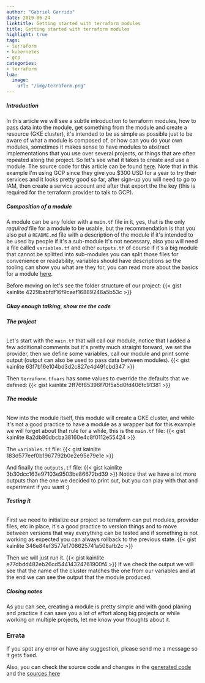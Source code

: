 ```yaml
---
author: "Gabriel Garrido"
date: 2019-06-24
linktitle: Getting started with terraform modules
title: Getting started with terraform modules
highlight: true
tags:
- terraform
- kubernetes
- gcp
categories:
- terraform
lua:
  image:
    url: "/img/terraform.png"
---
```


##### **Introduction**
In this article we will see a subtle introduction to terraform modules, how to pass data into the module, get something from the module and create a resource (GKE cluster), it's intended to be as simple as possible just to be aware of what a module is composed of, or how can you do your own modules, sometimes it makes sense to have modules to abstract implementations that you use over several projects, or things that are often repeated along the project. So let's see what it takes to create and use a module. The source code for this article can be found [here](https://github.com/kainlite/terraform-module-example). Note that in this example I'm using GCP since they give you $300 USD for a year to try their services and it looks pretty good so far, after sign-up you will need to go to IAM, then create a service account and after that export the the key (this is required for the terraform provider to talk to GCP).

##### **Composition of a module**
A module can be any folder with a `main.tf` file in it, yes, that is the only _required_ file for a module to be usable, but the recommendation is that you also put a `README.md` file with a description of the module if it's intended to be used by people if it's a sub-module it's not necessary, also you will need a file called `variables.tf` and other `outputs.tf` of course if it's a big module that cannot be splitted into sub-modules you can split those files for convenience or readability, variables should have descriptions so the tooling can show you what are they for, you can read more about the basics for a module [here](https://www.terraform.io/docs/modules/index.html).

Before moving on let's see the folder structure of our project:
{{< gist kainlite  4229babfdf16f9caaf16889246a5b53c >}}

##### **Okay enough talking, show me the code**
###### **The project**
Let's start with the `main.tf` that will call our module, notice that I added a few additional comments but it's pretty much straight forward, we set the provider, then we define some variables, call our module and print some output (output can also be used to pass data between modules).
{{< gist kainlite 63f7b16e104bd3d2c827e4d491cbd347 >}}

Then `terraform.tfvars` has some values to override the defaults that we defined:
{{< gist kainlite 2ff76f85396f70f5a5d0fd406fc91381 >}}

###### **The module**
Now into the module itself, this module will create a GKE cluster, and while it's not a good practice to have a module as a wrapper but for this example we will forget about that rule for a while, this is the `main.tf` file:
{{< gist kainlite 8a2db80dbcba38160e4c8f0112e55424 >}}

The `variables.tf` file:
{{< gist kainlite 183d577eef0b1967792b0e2e95e79e1e >}}

And finally the `outputs.tf` file:
{{< gist kainlite 3b30dcc163e97103e9503be86672bd39 >}}
Notice that we have a lot more outputs than the one we decided to print out, but you can play with that and experiment if you want :)

###### **Testing it**
First we need to initialize our project so terraform can put modules, provider files, etc in place, it's a good practice to version things and to move between versions that way everything can be tested and if something is not working as expected you can always rollback to the previous state.
{{< gist kainlite 346e84ef3577ef708625741a508afb2c >}}

Then we will just run it.
{{< gist kainlite e77dbdd482eb26cd54414324761900f4 >}}
If we check the output we will see that the name of the cluster matches the one from our variables and at the end we can see the output that the module produced.

##### **Closing notes**
As you can see, creating a module is pretty simple and with good planing and practice it can save you a lot of effort along big projects or while working on multiple projects, let me know your thoughts about it.

### Errata
If you spot any error or have any suggestion, please send me a message so it gets fixed.

Also, you can check the source code and changes in the [generated code](https://github.com/kainlite/kainlite.github.io) and the [sources here](https://github.com/kainlite/blog)
